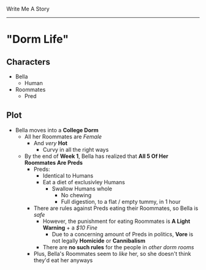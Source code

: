 Write Me A Story
****************
"Dorm Life"
===========

Characters
----------
- Bella
	- Human
- Roommates
	- Pred

Plot
----
- Bella moves into a __College Dorm__
  - All her Roommates are _Female_
    - And _very_ __Hot__
      - Curvy in all the right ways
  - By the end of __Week 1__, Bella has realized that __All 5 Of Her Roommates Are Preds__
    - Preds:
      - Identical to Humans
      - Eat a diet of exclusivley Humans
        - Swallow Humans whole
          - No chewing
          - Full digestion, to a flat / empty tummy, in 1 hour
    - There are rules against Preds eating their Roommates, so Bella is _safe_
      - However, the punishment for eating Roommates is __A Light Warning__ + a _$10 Fine_
        - Due to a concerning amount of Preds in politics, __Vore__ is not legally __Homicide__ or __Cannibalism__
      - There are __no such rules__ for the people in _other dorm rooms_
    - Plus, Bella's Roommates seem to _like_ her, so she doesn't think they'd eat her anyways